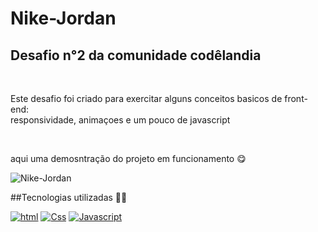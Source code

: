 # Nike-Jordan
## Desafio n°2 da comunidade codêlandia
<br>
<p> Este desafio foi criado para exercitar alguns conceitos basicos de front-end: <br> responsividade, animaçoes e um pouco de javascript</p>
<br>
<p>aqui uma demosntração do projeto em funcionamento 😋</p>

![Nike-Jordan](https://github.com/Lucas8901/Nike-Jordan/blob/main/bandicam%202022-08-16%2016-46-59-115.gif)

##Tecnologias utilizadas 👩‍💻
<br>

[![html](https://img.shields.io/badge/HTML5-E34F26?style=for-the-badge&logo=html5&logoColor=white)]()
[![Css](https://img.shields.io/badge/CSS3-1572B6?style=for-the-badge&logo=css3&logoColor=white)]()
[![Javascript](https://img.shields.io/badge/JavaScript-F7DF1E?style=for-the-badge&logo=javascript&logoColor=black)]()

